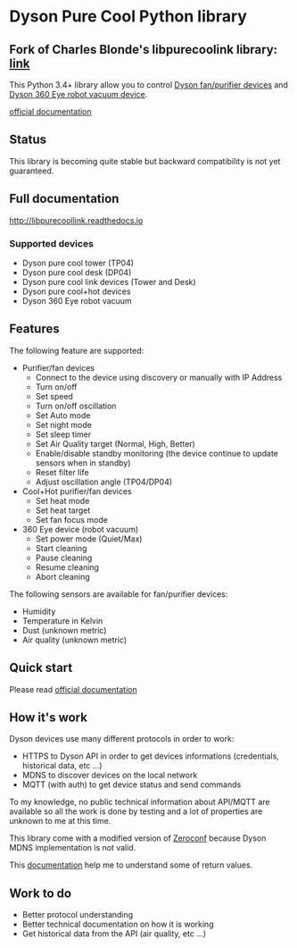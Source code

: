 # Dyson Pure Cool Python library

## Fork of Charles Blonde's libpurecoolink library: [link](https://github.com/CharlesBlonde/libpurecoollink)

This Python 3.4+ library allow you to control [Dyson fan/purifier devices](http://www.dyson.com/air-treatment/purifiers/dyson-pure-hot-cool-link.aspx) and [Dyson 360 Eye robot vacuum device](http://www.dyson.com/vacuum-cleaners/robot/dyson-360-eye.aspx).

[official documentation](http://libpurecoollink.readthedocs.io)

## Status

This library is becoming quite stable but backward compatibility is not yet guaranteed.

## Full documentation

http://libpurecoollink.readthedocs.io

### Supported devices

* Dyson pure cool tower (TP04)
* Dyson pure cool desk (DP04)
* Dyson pure cool link devices (Tower and Desk)
* Dyson pure cool+hot devices
* Dyson 360 Eye robot vacuum

## Features

The following feature are supported:

* Purifier/fan devices
    * Connect to the device using discovery or manually with IP Address
    * Turn on/off
    * Set speed
    * Turn on/off oscillation
    * Set Auto mode
    * Set night mode
    * Set sleep timer
    * Set Air Quality target (Normal, High, Better)
    * Enable/disable standby monitoring (the device continue to update sensors when in standby)
    * Reset filter life
    * Adjust oscillation angle (TP04/DP04)
* Cool+Hot purifier/fan devices
    * Set heat mode
    * Set heat target
    * Set fan focus mode
* 360 Eye device (robot vacuum)
    * Set power mode (Quiet/Max)
    * Start cleaning
    * Pause cleaning
    * Resume cleaning
    * Abort cleaning

The following sensors are available for fan/purifier devices:

* Humidity
* Temperature in Kelvin
* Dust (unknown metric)
* Air quality (unknown metric)

## Quick start

Please read [official documentation](http://libpurecoollink.readthedocs.io)

## How it's work

Dyson devices use many different protocols in order to work:

* HTTPS to Dyson API in order to get devices informations (credentials, historical data, etc ...)
* MDNS to discover devices on the local network
* MQTT (with auth) to get device status and send commands

To my knowledge, no public technical information about API/MQTT are available so all the work is done by testing and a lot of properties are unknown to me at this time.

This library come with a modified version of [Zeroconf](https://github.com/jstasiak/python-zeroconf) because Dyson MDNS implementation is not valid.

This [documentation](https://github.com/shadowwa/Dyson-MQTT2RRD) help me to understand some of return values.

## Work to do

* Better protocol understanding
* Better technical documentation on how it is working
* Get historical data from the API (air quality, etc ...)
